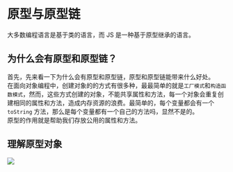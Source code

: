 # 原型与原型链
大多数编程语言是基于类的语言，而 JS 是一种基于原型继承的语言。

## 为什么会有原型和原型链？
首先，先来看一下为什么会有原型和原型链，原型和原型链能带来什么好处。  
在面向对象编程中，创建对象的的方式有很多种，最最简单的就是```工厂模式```和```构造函数模式```，然而，这些方式创建的对象，不能共享属性和方法，每一个对象会重复创建相同的属性和方法，造成内存资源的浪费。最简单的，每个变量都会有一个 `toString` 方法，那么是每个变量都有一个自己的方法吗，显然不是的。  
原型的作用就是帮助我们存放公用的属性和方法。

## 理解原型对象
![](http://images2015.cnblogs.com/blog/1010760/201609/1010760-20160907105250332-685440501.jpg)



